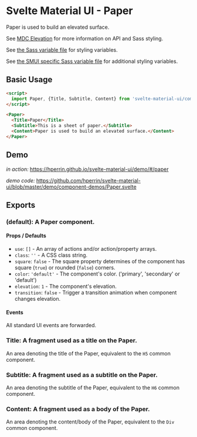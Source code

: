 # Svelte Material UI - Paper

Paper is used to build an elevated surface.

See [MDC Elevation](https://material.io/develop/web/components/elevation/) for more information on API and Sass styling.

See [the Sass variable file](https://github.com/material-components/material-components-web/blob/master/packages/mdc-elevation/_variables.scss) for styling variables.

See [the SMUI specific Sass variable file](https://github.com/hperrin/svelte-material-ui/blob/master/components/paper/_variables.scss) for additional styling variables.

## Basic Usage

```html
<script>
  import Paper, {Title, Subtitle, Content} from 'svelte-material-ui/components/paper';
</script>

<Paper>
  <Title>Paper</Title>
  <Subtitle>This is a sheet of paper.</Subtitle>
  <Content>Paper is used to build an elevated surface.</Content>
</Paper>
```

## Demo

*in action:* https://hperrin.github.io/svelte-material-ui/demo/#/paper

*demo code:* https://github.com/hperrin/svelte-material-ui/blob/master/demo/component-demos/Paper.svelte

## Exports

### (default): A Paper component.

#### Props / Defaults

* `use`: `[]` - An array of actions and/or action/property arrays.
* `class`: `''` - A CSS class string.
* `square`: `false` - The square property determines of the component has square (`true`) or rounded (`false`) corners.
* `color`: `'default'` - The component's color. ('primary', 'secondary' or 'default')
* `elevation`: `1` - The component's elevation.
* `transition`: `false` - Trigger a transition animation when component changes elevation.

#### Events

All standard UI events are forwarded.

### Title: A fragment used as a title on the Paper.

An area denoting the title of the Paper, equivalent to the `H5` common component.

### Subtitle: A fragment used as a subtitle on the Paper.

An area denoting the subtitle of the Paper, equivalent to the `H6` common component.

### Content: A fragment used as a body of the Paper.

An area denoting the content/body of the Paper, equivalent to the `Div` common component.
